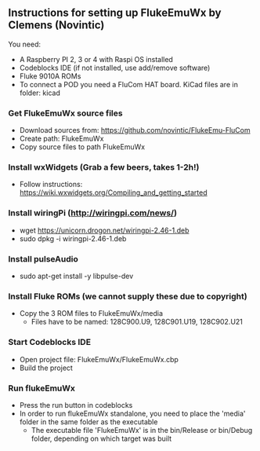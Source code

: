 ## Instructions for setting up FlukeEmuWx by Clemens (Novintic)
You need:
* A Raspberry PI 2, 3 or 4 with Raspi OS installed
* Codeblocks IDE (if not installed, use add/remove software)
* Fluke 9010A ROMs 
* To connect a POD you need a FluCom HAT board. KiCad files are in folder: kicad

### Get FlukeEmuWx source files
* Download sources from: https://github.com/novintic/FlukeEmu-FluCom
* Create path: FlukeEmuWx
* Copy source files to path FlukeEmuWx

### Install wxWidgets (Grab a few beers, takes 1-2h!)
* Follow instructions: https://wiki.wxwidgets.org/Compiling_and_getting_started

### Install wiringPi (http://wiringpi.com/news/)
* wget https://unicorn.drogon.net/wiringpi-2.46-1.deb
* sudo dpkg -i wiringpi-2.46-1.deb

### Install pulseAudio
* sudo apt-get install -y libpulse-dev

### Install Fluke ROMs (we cannot supply these due to copyright)
* Copy the 3 ROM files to FlukeEmuWx/media
   * Files have to be named: 128C900.U9, 128C901.U19, 128C902.U21

### Start Codeblocks IDE
* Open project file: FlukeEmuWx/FlukeEmuWx.cbp
* Build the project

### Run flukeEmuWx
* Press the run button in codeblocks
* In order to run flukeEmuWx standalone, you need to place the 'media' folder in the same folder as the executable
   * The executable file 'FlukeEmuWx' is in the bin/Release or bin/Debug folder, depending on which target was built
